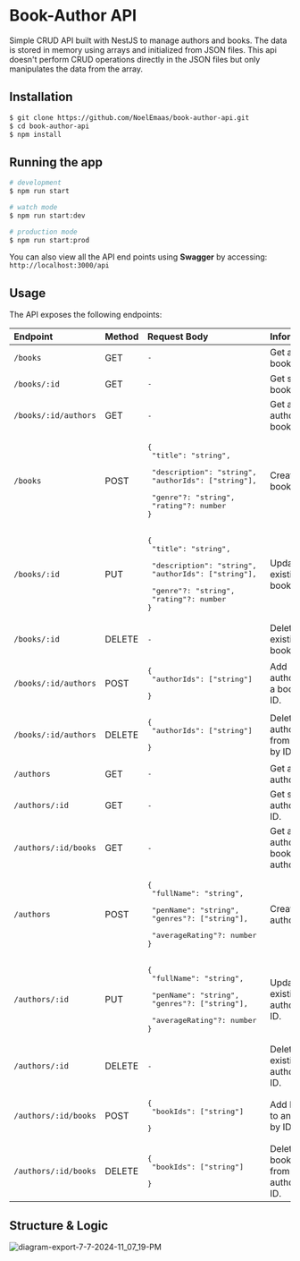# Book-Author API
 Simple CRUD API built with NestJS to manage authors and books. The data is stored in memory using arrays and initialized from JSON files. This api doesn't perform CRUD operations directly in the JSON files but only manipulates the data from the array.



## Installation

```bash
$ git clone https://github.com/NoelEmaas/book-author-api.git
$ cd book-author-api
$ npm install
```

## Running the app

```bash
# development
$ npm run start

# watch mode
$ npm run start:dev

# production mode
$ npm run start:prod
```

You can also view all the API end points using **Swagger** by accessing:
`http://localhost:3000/api`

## Usage
The API exposes the following endpoints:

| Endpoint | Method | Request Body | Information |
| :--- | :--- | :--- | :--- |
| `/books` | GET | <pre>-</pre> | Get all books. <tr></tr>|
| `/books/:id` | GET | <pre>-</pre> | Get specific book by ID. <tr></tr>|
| `/books/:id/authors` | GET | <pre>-</pre> | Get all authors of a book. <tr></tr>|
| `/books` | POST | <pre>{<br/>&nbsp;"title": "string", <br/>&nbsp;"description": "string", <br/>&nbsp;"authorIds": ["string"], <br/>&nbsp;"genre"?: "string", <br/>&nbsp;"rating"?: number <br/>}</pre> | Create new book. <tr></tr>|
| `/books/:id` | PUT | <pre>{<br/>&nbsp;"title": "string", <br/>&nbsp;"description": "string", <br/>&nbsp;"authorIds": ["string"], <br/>&nbsp;"genre"?: "string", <br/>&nbsp;"rating"?: number <br/>}</pre> | Update existing book by ID. <tr></tr>|
| `/books/:id` | DELETE | <pre>-</pre> | Delete existing book by ID. <tr></tr>|
| `/books/:id/authors` | POST | <pre>{<br/>&nbsp;"authorIds": ["string"] <br/>}</pre> | Add author/s to a book by ID. <tr></tr>|
| `/books/:id/authors` | DELETE | <pre>{<br/>&nbsp;"authorIds": ["string"] <br/>}</pre> | Delete author/s from a book by ID. <tr></tr>|
| `/authors` | GET | <pre>-</pre> | Get all authors. <tr></tr>|
| `/authors/:id` | GET | <pre>-</pre> | Get specific author by ID. <tr></tr>|
| `/authors/:id/books` | GET | <pre>-</pre> | Get all authored books by author's ID. <tr></tr>|
| `/authors` | POST | <pre>{<br/>&nbsp;"fullName": "string", <br/>&nbsp;"penName": "string", <br/>&nbsp;"genres"?: ["string"], <br/>&nbsp;"averageRating"?: number <br/>}</pre> | Create new author. <tr></tr>|
| `/authors/:id` | PUT | <pre>{<br/>&nbsp;"fullName": "string", <br/>&nbsp;"penName": "string", <br/>&nbsp;"genres"?: ["string"], <br/>&nbsp;"averageRating"?: number <br/>}</pre> | Update existing author by ID. <tr></tr>|
| `/authors/:id` | DELETE | <pre>-</pre> | Delete existing author by ID. <tr></tr>|
| `/authors/:id/books` | POST |  <pre>{<br/>&nbsp;"bookIds": ["string"] <br/>}</pre> | Add book/s to an author by ID. <tr></tr>|
| `/authors/:id/books` | DELETE |  <pre>{<br/>&nbsp;"bookIds": ["string"] <br/>}</pre> | Delete book/s from an author by ID. |



## Structure & Logic
![diagram-export-7-7-2024-11_07_19-PM](https://github.com/NoelEmaas/book-author-api/assets/90034393/603cb94c-dde3-4dd7-8047-dd8d295fa959)






